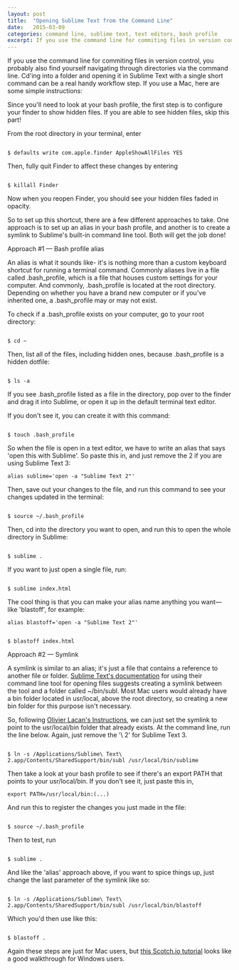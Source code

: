 ```yaml
---
layout: post
title:  "Opening Sublime Text from the Command Line"
date:   2015-03-09
categories: command line, sublime text, text editors, bash profile
excerpt: If you use the command line for commiting files in version control, you probably also find yourself navigating through directories via the command line. Cd'ing into a folder and opening it in Sublime Text with a single short command can be a real handy workflow step &mdash; so here's how to do it! 
---
```


If you use the command line for commiting files in version control, you probably also find yourself navigating through directories via the command line. Cd'ing into a folder and opening it in Sublime Text with a single short command can be a real handy workflow step. If you use a Mac, here are some simple instructions:

Since you'll need to look at your bash profile, the first step is to configure your finder to show hidden files. If you are able to see hidden files, skip this part!

From the root directory in your terminal, enter

<code class="terminal">
$ defaults write com.apple.finder AppleShowAllFiles YES
</code>

Then, fully quit Finder to affect these changes by entering

<code class="terminal">
$ killall Finder
</code>

Now when you reopen Finder, you should see your hidden files faded in opacity.


So to set up this shortcut, there are a few different approaches to take. One approach is to set up an alias in your bash profile, and another is to create a symlink to Sublime's built-in command line tool. Both will get the job done!

Approach #1 &mdash; Bash profile alias

An alias is what it sounds like- it's is nothing more than a custom keyboard shortcut for running a terminal command. Commonly aliases live in a file called .bash_profile, which is a file that houses custom settings for your computer. And commonly, .bash_profile is located at the root directory. Depending on whether you have a brand new computer or if you've inherited one, a .bash_profile may or may not exist.

To check if a .bash_profile exists on your computer, go to your root directory:

<code class="terminal">
$ cd ~
</code>

Then, list all of the files, including hidden ones, because .bash_profile is a hidden dotfile:

<code class="terminal">
$ ls -a
</code>

If you see .bash_profile listed as a file in the directory, pop over to the finder and drag it into Sublime, or open it up in the default terminal text editor.

If you don't see it, you can create it with this command:

<code class="terminal">
$ touch .bash_profile
</code>

So when the file is open in a text editor, we have to write an alias that says 'open this with Sublime'. So paste this in, and just remove the 2 if you are using Sublime Text 3:

```
alias sublime='open -a "Sublime Text 2"'
```

Then, save out your changes to the file, and run this command to see your changes updated in the terminal:

<code class="terminal">
$ source ~/.bash_profile
</code>

Then, cd into the directory you want to open, and run this to open the whole directory in Sublime:

<code class="terminal">
$ sublime .
</code>

If you want to just open a single file, run:

<code class="terminal">
$ sublime index.html
</code>

The cool thing is that you can make your alias name anything you want&mdash; like 'blastoff', for example:

```
alias blastoff='open -a "Sublime Text 2"'
```
<code class="terminal">
$ blastoff index.html
</code>


Approach #2 &mdash; Symlink

A symlink is similar to an alias; it's just a file that contains a reference to another file or folder. [Sublime Text's documentation](http://www.sublimetext.com/docs/2/osx_command_line.html) for using their command line tool for opening files suggests creating a symlink between the tool and a folder called ~/bin/subl. Most Mac users would already have a bin folder located in usr/local, above the root directory, so creating a new bin folder for this purpose isn't necessary.

So, following [Olivier Lacan's Instructions](https://gist.github.com/olivierlacan/1195304), we can just set the symlink to point to the usr/local/bin folder that already exists. At the command line, run the line below. Again, just remove the '\ 2' for Sublime Text 3.

<code class="terminal">
$ ln -s /Applications/Sublime\ Text\ 2.app/Contents/SharedSupport/bin/subl /usr/local/bin/sublime
</code>

Then take a look at your bash profile to see if there's an export PATH that points to your usr/local/bin. If you don't see it, just paste this in, 

```
export PATH=/usr/local/bin:(...)
```

And run this to register the changes you just made in the file:

<code class="terminal">
$ source ~/.bash_profile
</code>

Then to test, run 

<code class="terminal">
$ sublime .
</code>

And like the 'alias' approach above, if you want to spice things up, just change the last parameter of the symlink like so: 

<code class="terminal">
$ ln -s /Applications/Sublime\ Text\ 2.app/Contents/SharedSupport/bin/subl /usr/local/bin/blastoff
</code>

Which you'd then use like this:

<code class="terminal">
$ blastoff .
</code>

Again these steps are just for Mac users, but [this Scotch.io tutorial](https://scotch.io/tutorials/open-sublime-text-from-the-command-line-using-subl-exe-windows) looks like a good walkthrough for Windows users. 




